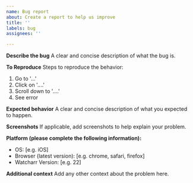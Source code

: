 ```yaml
---
name: Bug report
about: Create a report to help us improve
title: ''
labels: bug
assignees: ''

---
```


**Describe the bug**
A clear and concise description of what the bug is.

**To Reproduce**
Steps to reproduce the behavior:
1. Go to '...'
2. Click on '....'
3. Scroll down to '....'
4. See error

**Expected behavior**
A clear and concise description of what you expected to happen.

**Screenshots**
If applicable, add screenshots to help explain your problem.

**Platform (please complete the following information):**
 - OS: [e.g. iOS]
 - Browser (latest version): [e.g. chrome, safari, firefox]
 - Watcharr Version: [e.g. 22]

**Additional context**
Add any other context about the problem here.
